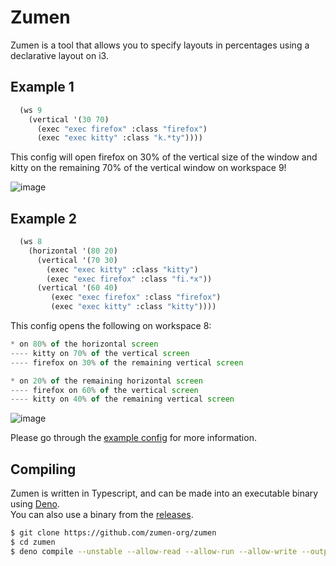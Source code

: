 # Zumen

Zumen is a tool that allows you to specify layouts in percentages using a declarative layout on i3.

## Example 1

```lisp
  (ws 9
    (vertical '(30 70)
      (exec "exec firefox" :class "firefox")
      (exec "exec kitty" :class "k.*ty"))))
```

This config will open firefox on 30% of the vertical size of the window and kitty on the remaining 70% of the vertical window on workspace 9!

![image](https://user-images.githubusercontent.com/30829387/219503503-1a9ab804-79f6-47e6-97d8-5eb564f34b9d.png)

## Example 2

```lisp
  (ws 8
    (horizontal '(80 20)
      (vertical '(70 30)
        (exec "exec kitty" :class "kitty")
        (exec "exec firefox" :class "fi.*x"))
      (vertical '(60 40)
         (exec "exec firefox" :class "firefox")
         (exec "exec kitty" :class "kitty"))))
```

This config opens the following on workspace 8:  
```javascript
* on 80% of the horizontal screen  
---- kitty on 70% of the vertical screen  
---- firefox on 30% of the remaining vertical screen  

* on 20% of the remaining horizontal screen  
---- firefox on 60% of the vertical screen  
---- kitty on 40% of the remaining vertical screen  
```

![image](https://user-images.githubusercontent.com/30829387/219504129-6e0d5ec1-1c85-481e-acaf-489e108defef.png)

Please go through the [example config](https://github.com/zumen-org/zumen/blob/master/test.lisp) for more information.

## Compiling

Zumen is written in Typescript, and can be made into an executable binary using [Deno](https://deno.land).  
You can also use a binary from the [releases](https://github.com/zumen-org/zumen/releases).

```bash
$ git clone https://github.com/zumen-org/zumen
$ cd zumen
$ deno compile --unstable --allow-read --allow-run --allow-write --output zumen
```
